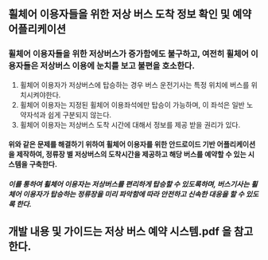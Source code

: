 ## 휠체어 이용자들을 위한 저상 버스 도착 정보 확인 및 예약 어플리케이션

### 휠체어 이용자들을 위한 저상버스가 증가함에도 불구하고, 여전히 휠체어 이용자들은 저상버스 이용에 눈치를 보고 불편을 호소한다.

1. 휠체어 이용자가 저상버스에 탑승하는 경우 버스 운전기사는 특정 위치에 버스를 위치시켜야한다.
2. 휠체어 이용자는 지정된 휠체어 이용좌석에만 탑승이 가능하며, 이 좌석은 일반 노약자석과 쉽게 구분되지 않는다.
3. 휠체어 이용자는 저상버스 도착 시간에 대해서 정보를 제공 받을 권리가 있다.

#### 위와 같은 문제를 해결하기 위하여 휠체어 이용자를 위한 안드로이드 기반 어플리케이션을 제작하여, 정류장 별 저상버스의 도착시간을 제공하고 해당 버스를 예약할 수 있는 시스템을 구축한다.

##### 이를 통하여 휠체어 이용자는 저상버스를 편리하게 탑승할 수 있도록하며, 버스기사는 휠체어 이용자가 탑승하는 정류장을 미리 파악함에 따라 안전하고 신속한 대응을 할 수 있도록 한다.

## 개발 내용 및 가이드는 **저상 버스 예약 시스템.pdf**  을 참고한다.


